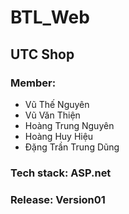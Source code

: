 # BTL_Web
<h2>UTC Shop</h2>
<h3>Member:</h3>
<ul>
  <li>Vũ Thế Nguyên</li>
  <li>Vũ Văn Thiện</li>
  <li>Hoàng Trung Nguyên</li>
  <li>Hoàng Huy Hiệu</li>
  <li>Đặng Trần Trung Dũng</li>
</ul>
<h3>Tech stack: ASP.net</h3>
<h3>Release: Version01</h3>
